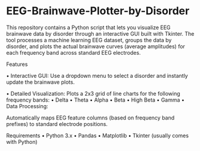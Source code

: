 # EEG-Brainwave-Plotter-by-Disorder

This repository contains a Python script that lets you visualize EEG brainwave data by disorder through an 
interactive GUI built with Tkinter. The tool processes a machine learning EEG dataset, groups the data by disorder, 
and plots the actual brainwave curves (average amplitudes) for each frequency band across standard EEG electrodes.

Features
	
•	Interactive GUI:
Use a dropdown menu to select a disorder and instantly update the brainwave plots.
	
•	Detailed Visualization:
Plots a 2x3 grid of line charts for the following frequency bands:
	•	Delta
	•	Theta
	•	Alpha
	•	Beta
	•	High Beta
	•	Gamma
	•	Data Processing:

Automatically maps EEG feature columns (based on frequency band prefixes) to standard electrode positions.

Requirements
	•	Python 3.x
	•	Pandas
	•	Matplotlib
	•	Tkinter (usually comes with Python)
